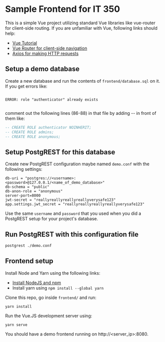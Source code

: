 # Sample Frontend for IT 350

This is a simple Vue project utilizing standard Vue libraries like vue-router for client-side routing. If you are unfamiliar with Vue, following links should help:

- [Vue Tutorial](https://vuejs.org/v2/guide/)
- [Vue Router for client-side navigation](https://router.vuejs.org/guide/#javascript)
- [Axios for making HTTP requests](https://blog.logrocket.com/how-to-make-http-requests-like-a-pro-with-axios/)

## Setup a demo database

Create a new database and run the contents of `frontend/database.sql` on it. If you get errors like:

```

ERROR: role "authenticator" already exists


```

comment out the following lines (86-88) in that file by adding -- in front of them like:

```sql
-- CREATE ROLE authenticator NOINHERIT;
-- CREATE ROLE admins;
-- CREATE ROLE anonymous;
```

## Setup PostgREST for this database

Create new PostgREST configuration maybe named `demo.conf` with the following settings:

```
db-uri = "postgres://<username>:<password>@127.0.0.1/<name_of_demo_database>"
db-schema = "public"
db-anon-role = "anonymous"
server-port=8000
jwt-secret = "reallyreallyreallyreallyverysafe123"
app.settings.jwt_secret = "reallyreallyreallyreallyverysafe123"
```

Use the same `username` and `password` that you used when you did a PostgREST setup for your project's database.

## Run PostgREST with this configuration file

```bash
postgrest ./demo.conf
```

## Frontend setup

Install Node and Yarn using the following links:

- [Install NodeJS and npm](https://docs.npmjs.com/downloading-and-installing-node-js-and-npm#using-a-node-installer-to-install-nodejs-and-npm)
- Install yarn using `npm install --global yarn`

Clone this repo, go inside `frontend/` and run:

```
yarn install
```

Run the Vue.JS development server using:

```
yarn serve
```

You should have a demo frontend running on http://<server_ip>:8080.
